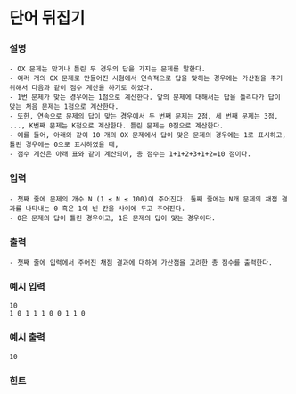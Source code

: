 # 단어 뒤집기

### **설명**
    - OX 문제는 맞거나 틀린 두 경우의 답을 가지는 문제를 말한다.
    - 여러 개의 OX 문제로 만들어진 시험에서 연속적으로 답을 맞히는 경우에는 가산점을 주기 위해서 다음과 같이 점수 계산을 하기로 하였다.
    - 1번 문제가 맞는 경우에는 1점으로 계산한다. 앞의 문제에 대해서는 답을 틀리다가 답이 맞는 처음 문제는 1점으로 계산한다.
    - 또한, 연속으로 문제의 답이 맞는 경우에서 두 번째 문제는 2점, 세 번째 문제는 3점, ..., K번째 문제는 K점으로 계산한다. 틀린 문제는 0점으로 계산한다.
    - 예를 들어, 아래와 같이 10 개의 OX 문제에서 답이 맞은 문제의 경우에는 1로 표시하고, 틀린 경우에는 0으로 표시하였을 때,
    - 점수 계산은 아래 표와 같이 계산되어, 총 점수는 1+1+2+3+1+2=10 점이다.
    
### **입력**
    - 첫째 줄에 문제의 개수 N (1 ≤ N ≤ 100)이 주어진다. 둘째 줄에는 N개 문제의 채점 결과를 나타내는 0 혹은 1이 빈 칸을 사이에 두고 주어진다.
    - 0은 문제의 답이 틀린 경우이고, 1은 문제의 답이 맞는 경우이다.

### **출력**
    - 첫째 줄에 입력에서 주어진 채점 결과에 대하여 가산점을 고려한 총 점수를 출력한다.


### 예시 입력
    10
    1 0 1 1 1 0 0 1 1 0


### 예시 출력
    10

### 힌트
